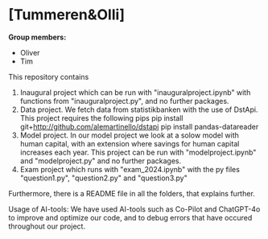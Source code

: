 # \[Tummeren&Olli\]

**Group members:**
- Oliver
- Tim 



This repository contains  
1. Inaugural project which can be run with "inauguralproject.ipynb" with functions from "inauguralproject.py", and no further packages.
2. Data project. We fetch data from statistikbanken with the use of DstApi. This project requires the following pips
pip install git+http://github.com/alemartinello/dstapi 
pip install pandas-datareader
3. Model project. In our model project we look at a solow model with human capital, with an extension where savings for human capital increases each year. This project can be run with "modelproject.ipynb" and "modelproject.py" and no further packages.
4. Exam project which runs with "exam_2024.ipynb" with the py files "question1.py", "question2.py" and "question3.py"

Furthermore, there is a README file in all the folders, that explains further.

Usage of AI-tools: 
We have used AI-tools such as Co-Pilot and ChatGPT-4o to improve and optimize our code, and to debug errors that have occured throughout our project.
